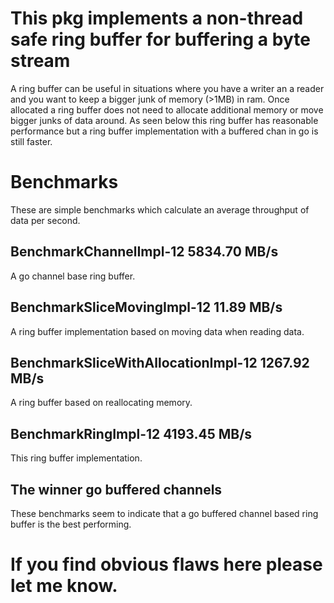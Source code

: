 # This pkg implements a non-thread safe ring buffer for buffering a byte stream

A ring buffer can be useful in situations where you have a writer an a reader and you want to keep a bigger junk of memory (>1MB) in ram. Once allocated a ring buffer does not need to allocate additional memory or move bigger junks of data around.
As seen below this ring buffer has reasonable performance but a ring buffer implementation with a buffered chan in go is still faster.

# Benchmarks
These are simple benchmarks which calculate an average throughput of data per second.

## BenchmarkChannelImpl-12 	5834.70 MB/s
A go channel base ring buffer.

## BenchmarkSliceMovingImpl-12  11.89 MB/s
A ring buffer implementation based on moving data when reading data.

## BenchmarkSliceWithAllocationImpl-12  1267.92 MB/s
A ring buffer based on reallocating memory.

## BenchmarkRingImpl-12	 4193.45 MB/s
This ring buffer implementation.

## The winner go buffered channels
These benchmarks seem to indicate that a go buffered channel based ring buffer is the best performing.

# If you find obvious flaws here please let me know.

